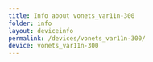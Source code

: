 ```yaml
---
title: Info about vonets_var11n-300
folder: info
layout: deviceinfo
permalink: /devices/vonets_var11n-300/
device: vonets_var11n-300
---
```

